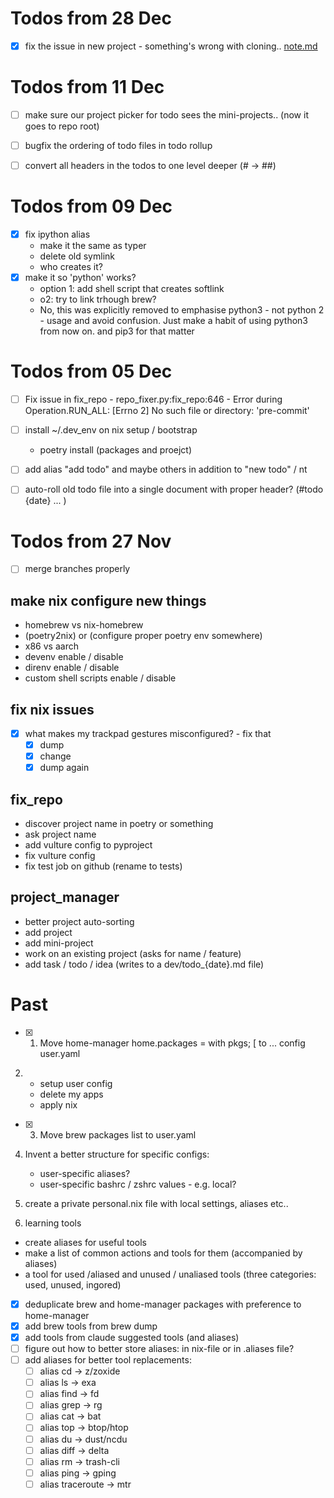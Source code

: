 # Todos from 28 Dec

- [x] fix the issue in new project - something's wrong with
  cloning.. [note.md](../dev_env/tools/project_manager/issues/note.md)

# Todos from 11 Dec

- [ ] make sure our project picker for todo sees the mini-projects.. (now it goes to repo root)
- [ ] bugfix the ordering of todo files in todo rollup

- [ ] convert all headers in the todos to one level deeper (# -> ##)

# Todos from 09 Dec

- [x] fix ipython alias
	- make it the same as typer
	- delete old symlink
	- who creates it? 
- [x] make it so 'python' works?
	- option 1: add shell script that creates softlink
	- o2: try to link trhough brew?
	- No, this was explicitly removed to emphasise python3 - not python 2 - usage and avoid confusion. Just make a habit of using python3 from now on. and pip3 for that matter

# Todos from 05 Dec

- [ ] Fix issue in fix_repo - repo_fixer.py:fix_repo:646 - Error during Operation.RUN_ALL: [Errno 2] No such file or directory: 'pre-commit'

- [ ] install ~/.dev_env on nix setup / bootstrap
	- poetry install (packages and proejct)

- [ ] add alias "add todo" and maybe others in addition to "new todo" / nt

- [ ] auto-roll old todo file into a single document with proper header? (#todo {date} ... )

# Todos from 27 Nov

- [ ] merge branches properly

## make nix configure new things
- homebrew vs nix-homebrew
- (poetry2nix) or (configure proper poetry env somewhere)
- x86 vs aarch
- devenv enable / disable
- direnv enable / disable
- custom shell scripts enable / disable

## fix nix issues
- [x] what makes my trackpad gestures misconfigured? - fix that
    - [x] dump
    - [x] change
    - [x] dump again

## fix_repo
- discover project  name in poetry or something
- ask project name
- add vulture config to pyproject
- fix vulture config
- fix test job on github (rename to tests)

## project_manager
- better project auto-sorting
- add project
- add mini-project
- work on an existing project (asks for name / feature)
- add task / todo / idea (writes to a dev/todo_{date}.md file)

# Past

- [x] 1) Move home-manager home.packages = with pkgs; [
 to ... config user.yaml

2) 
   - setup user config
   - delete my apps
   - apply nix 

- [x] 3) Move brew packages list to user.yaml


4) Invent a better structure for specific configs:
   - user-specific aliases?
   - user-specific bashrc / zshrc values - e.g. local? 

5) create a private personal.nix file with local settings, aliases etc.. 
   
6) learning tools
- create aliases for useful tools
- make a list of common actions and tools for them (accompanied by aliases)
- a tool for used /aliased and unused / unaliased tools (three categories: used, unused, ingored)


- [x] deduplicate brew and home-manager packages with preference to home-manager
- [x] add brew tools from brew dump
- [x] add tools from claude suggested tools (and aliases)
- [ ] figure out how to better store aliases: in nix-file or in .aliases file?
- [ ] add aliases for better tool replacements:
  - [ ] alias cd -> z/zoxide
  - [ ] alias ls -> exa
  - [ ] alias find -> fd
  - [ ] alias grep -> rg
  - [ ] alias cat -> bat
  - [ ] alias top -> btop/htop
  - [ ] alias du -> dust/ncdu
  - [ ] alias diff -> delta
  - [ ] alias rm -> trash-cli
  - [ ] alias ping -> gping
  - [ ] alias traceroute -> mtr
